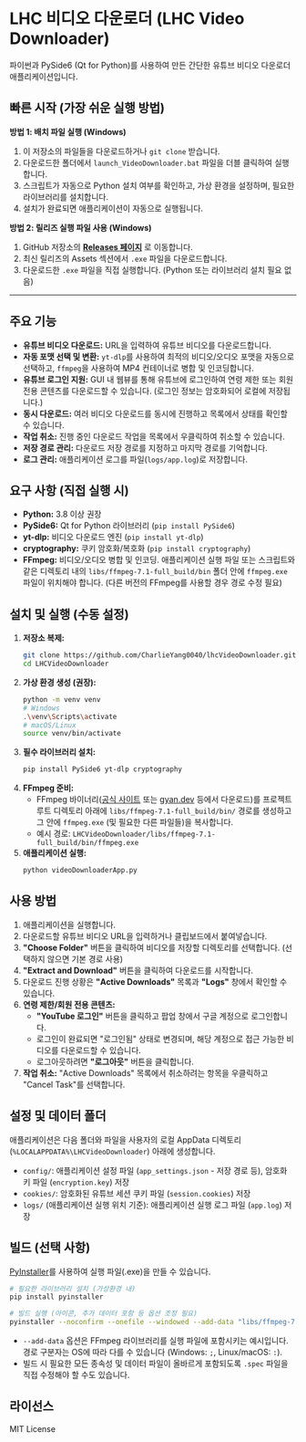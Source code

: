 # LHC 비디오 다운로더 (LHC Video Downloader)

파이썬과 PySide6 (Qt for Python)를 사용하여 만든 간단한 유튜브 비디오 다운로더 애플리케이션입니다.

## 빠른 시작 (가장 쉬운 실행 방법)

**방법 1: 배치 파일 실행 (Windows)**

1.  이 저장소의 파일들을 다운로드하거나 `git clone` 받습니다.
2.  다운로드한 폴더에서 `launch_VideoDownloader.bat` 파일을 더블 클릭하여 실행합니다.
3.  스크립트가 자동으로 Python 설치 여부를 확인하고, 가상 환경을 설정하며, 필요한 라이브러리를 설치합니다.
4.  설치가 완료되면 애플리케이션이 자동으로 실행됩니다.

**방법 2: 릴리즈 실행 파일 사용 (Windows)**

1.  GitHub 저장소의 **[Releases 페이지](<여기에 릴리즈 다운로드 주소 입력>)** 로 이동합니다.
2.  최신 릴리즈의 Assets 섹션에서 `.exe` 파일을 다운로드합니다.
3.  다운로드한 `.exe` 파일을 직접 실행합니다. (Python 또는 라이브러리 설치 필요 없음)

---

## 주요 기능

*   **유튜브 비디오 다운로드:** URL을 입력하여 유튜브 비디오를 다운로드합니다.
*   **자동 포맷 선택 및 변환:** `yt-dlp`를 사용하여 최적의 비디오/오디오 포맷을 자동으로 선택하고, `ffmpeg`을 사용하여 MP4 컨테이너로 병합 및 인코딩합니다.
*   **유튜브 로그인 지원:** GUI 내 웹뷰를 통해 유튜브에 로그인하여 연령 제한 또는 회원 전용 콘텐츠를 다운로드할 수 있습니다. (로그인 정보는 암호화되어 로컬에 저장됩니다.)
*   **동시 다운로드:** 여러 비디오 다운로드를 동시에 진행하고 목록에서 상태를 확인할 수 있습니다.
*   **작업 취소:** 진행 중인 다운로드 작업을 목록에서 우클릭하여 취소할 수 있습니다.
*   **저장 경로 관리:** 다운로드 저장 경로를 지정하고 마지막 경로를 기억합니다.
*   **로그 관리:** 애플리케이션 로그를 파일(`logs/app.log`)로 저장합니다.

## 요구 사항 (직접 실행 시)

*   **Python:** 3.8 이상 권장
*   **PySide6:** Qt for Python 라이브러리 (`pip install PySide6`)
*   **yt-dlp:** 비디오 다운로드 엔진 (`pip install yt-dlp`)
*   **cryptography:** 쿠키 암호화/복호화 (`pip install cryptography`)
*   **FFmpeg:** 비디오/오디오 병합 및 인코딩. 애플리케이션 실행 파일 또는 스크립트와 같은 디렉토리 내의 `libs/ffmpeg-7.1-full_build/bin` 폴더 안에 `ffmpeg.exe` 파일이 위치해야 합니다. (다른 버전의 FFmpeg를 사용할 경우 경로 수정 필요)

## 설치 및 실행 (수동 설정)

1.  **저장소 복제:**
    ```bash
    git clone https://github.com/CharlieYang0040/lhcVideoDownloader.git
    cd LHCVideoDownloader
    ```
2.  **가상 환경 생성 (권장):**
    ```bash
    python -m venv venv
    # Windows
    .\venv\Scripts\activate
    # macOS/Linux
    source venv/bin/activate
    ```
3.  **필수 라이브러리 설치:**
    ```bash
    pip install PySide6 yt-dlp cryptography
    ```
4.  **FFmpeg 준비:**
    *   FFmpeg 바이너리([공식 사이트](https://ffmpeg.org/download.html) 또는 [gyan.dev](https://www.gyan.dev/ffmpeg/builds/) 등에서 다운로드)를 프로젝트 루트 디렉토리 아래에 `libs/ffmpeg-7.1-full_build/bin/` 경로를 생성하고 그 안에 `ffmpeg.exe` (및 필요한 다른 파일들)을 복사합니다.
    *   예시 경로: `LHCVideoDownloader/libs/ffmpeg-7.1-full_build/bin/ffmpeg.exe`
5.  **애플리케이션 실행:**
    ```bash
    python videoDownloaderApp.py
    ```

## 사용 방법

1.  애플리케이션을 실행합니다.
2.  다운로드할 유튜브 비디오 URL을 입력하거나 클립보드에서 붙여넣습니다.
3.  **"Choose Folder"** 버튼을 클릭하여 비디오를 저장할 디렉토리를 선택합니다. (선택하지 않으면 기본 경로 사용)
4.  **"Extract and Download"** 버튼을 클릭하여 다운로드를 시작합니다.
5.  다운로드 진행 상황은 **"Active Downloads"** 목록과 **"Logs"** 창에서 확인할 수 있습니다.
6.  **연령 제한/회원 전용 콘텐츠:**
    *   **"YouTube 로그인"** 버튼을 클릭하고 팝업 창에서 구글 계정으로 로그인합니다.
    *   로그인이 완료되면 "로그인됨" 상태로 변경되며, 해당 계정으로 접근 가능한 비디오를 다운로드할 수 있습니다.
    *   로그아웃하려면 **"로그아웃"** 버튼을 클릭합니다.
7.  **작업 취소:** "Active Downloads" 목록에서 취소하려는 항목을 우클릭하고 "Cancel Task"를 선택합니다.

## 설정 및 데이터 폴더

애플리케이션은 다음 폴더와 파일을 사용자의 로컬 AppData 디렉토리(`%LOCALAPPDATA%\LHCVideoDownloader`) 아래에 생성합니다.

*   `config/`: 애플리케이션 설정 파일 (`app_settings.json` - 저장 경로 등), 암호화 키 파일 (`encryption.key`) 저장
*   `cookies/`: 암호화된 유튜브 세션 쿠키 파일 (`session.cookies`) 저장
*   `logs/` (애플리케이션 실행 위치 기준): 애플리케이션 실행 로그 파일 (`app.log`) 저장

## 빌드 (선택 사항)

[PyInstaller](https://pyinstaller.readthedocs.io/en/stable/)를 사용하여 실행 파일(.exe)을 만들 수 있습니다.

```bash
# 필요한 라이브러리 설치 (가상환경 내)
pip install pyinstaller

# 빌드 실행 (아이콘, 추가 데이터 포함 등 옵션 조정 필요)
pyinstaller --noconfirm --onefile --windowed --add-data "libs/ffmpeg-7.1-full_build;libs/ffmpeg-7.1-full_build" --icon="your_icon.ico" videoDownloaderApp.py
```

*   `--add-data` 옵션은 FFmpeg 라이브러리를 실행 파일에 포함시키는 예시입니다. 경로 구분자는 OS에 따라 다를 수 있습니다 (Windows: `;`, Linux/macOS: `:`).
*   빌드 시 필요한 모든 종속성 및 데이터 파일이 올바르게 포함되도록 `.spec` 파일을 직접 수정해야 할 수도 있습니다.

## 라이선스

MIT License
